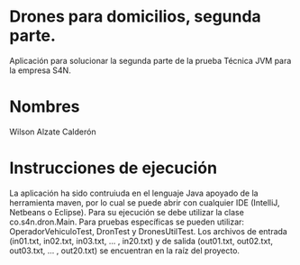 # Drones para domicilios, segunda parte.
Aplicación para solucionar la segunda parte de la prueba Técnica JVM para la empresa S4N.
# Nombres
Wilson Alzate Calderón
# Instrucciones de ejecución
La aplicación ha sido contruiuda en el lenguaje Java apoyado de la herramienta maven, por lo cual se puede abrir con cualquier IDE (IntelliJ, Netbeans o Eclipse).
Para su ejecución se debe utilizar la clase co.s4n.dron.Main. Para pruebas específicas se pueden utilizar: OperadorVehiculoTest, DronTest y DronesUtilTest.
Los archivos de entrada (in01.txt, in02.txt, in03.txt, ... , in20.txt) y de salida (out01.txt, out02.txt, out03.txt, ... , out20.txt) se encuentran en la raíz del proyecto.

